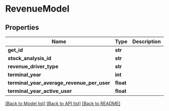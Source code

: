 # RevenueModel


## Properties
Name | Type | Description | Notes
------------ | ------------- | ------------- | -------------
**get_id** | **str** |  | 
**stock_analysis_id** | **str** |  | 
**revenue_driver_type** | **str** |  | [optional] 
**terminal_year** | **int** |  | [optional] 
**terminal_year_average_revenue_per_user** | **float** |  | [optional] 
**terminal_year_active_user** | **float** |  | [optional] 

[[Back to Model list]](../README.md#documentation-for-models) [[Back to API list]](../README.md#documentation-for-api-endpoints) [[Back to README]](../README.md)


